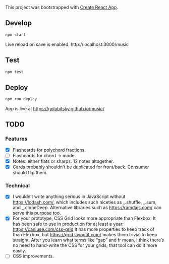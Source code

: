 This project was bootstrapped with [Create React App](https://github.com/facebook/create-react-app).

## Develop

```sh
npm start
```

Live reload on save is enabled: http://localhost:3000/music

## Test

```sh
npm test
```

## Deploy

```sh
npm run deploy
```

App is live at https://golubitsky.github.io/music/

## TODO

### Features

- [x] Flashcards for polychord fractions.
- [ ] Flashcards for chord -> mode.
- [x] Notes: either flats or sharps. 12 notes altogether.
- [x] Cards probably shouldn't be duplicated for front/back. Consumer should flip them.

### Technical

- [x] I wouldn’t write anything serious in JavaScript without https://lodash.com/, which includes such niceties as _.shuffle, _.sum, and \_.cloneDeep. Alternative libraries such as https://ramdajs.com/ can serve this purpose too.
- [x] For your prototype, CSS Grid looks more appropriate than Flexbox. It has been safe to use in production for at least a year: https://caniuse.com/css-grid It has more properties to keep track of than Flexbox, but https://grid.layoutit.com/ makes them trivial to keep straight. After you learn what terms like “gap” and fr mean, I think there’s no need to hand-write the CSS for your grids; that tool can do it more easily.
- [ ] CSS improvements.
